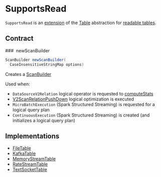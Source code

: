 # SupportsRead

`SupportsRead` is an [extension](#contract) of the [Table](Table.md) abstraction for [readable tables](#implementations).

## Contract

### <span id="newScanBuilder"> newScanBuilder

```java
ScanBuilder newScanBuilder(
  CaseInsensitiveStringMap options)
```

Creates a [ScanBuilder](ScanBuilder.md)

Used when:

* `DataSourceV2Relation` logical operator is requested to [computeStats](../logical-operators/DataSourceV2Relation.md#computeStats)
* [V2ScanRelationPushDown](../logical-optimizations/V2ScanRelationPushDown.md) logical optimization is executed
* `MicroBatchExecution` (Spark Structured Streaming) is requested for a logical query plan
* `ContinuousExecution` (Spark Structured Streaming) is created (and initializes a logical query plan)

## Implementations

* [FileTable](FileTable.md)
* [KafkaTable](../datasource/kafka/KafkaTable.md)
* [MemoryStreamTable](MemoryStreamTable.md)
* [RateStreamTable](RateStreamTable.md)
* [TextSocketTable](TextSocketTable.md)
